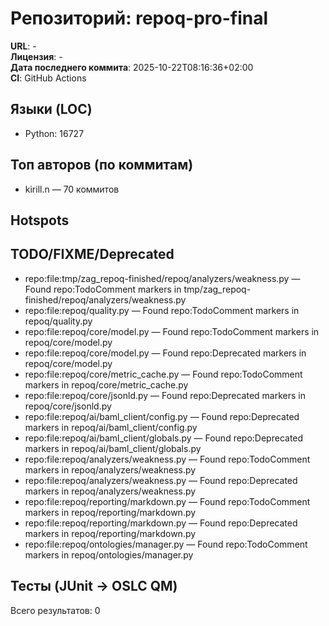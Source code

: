 
# Репозиторий: **repoq-pro-final**

**URL**: -  
**Лицензия**: -  
**Дата последнего коммита**: 2025-10-22T08:16:36+02:00  
**CI**: GitHub Actions

## Языки (LOC)

- Python: 16727

## Топ авторов (по коммитам)

- kirill.n — 70 коммитов

## Hotspots

## TODO/FIXME/Deprecated

- repo:file:tmp/zag_repoq-finished/repoq/analyzers/weakness.py — Found repo:TodoComment markers in tmp/zag_repoq-finished/repoq/analyzers/weakness.py
- repo:file:repoq/quality.py — Found repo:TodoComment markers in repoq/quality.py
- repo:file:repoq/core/model.py — Found repo:TodoComment markers in repoq/core/model.py
- repo:file:repoq/core/model.py — Found repo:Deprecated markers in repoq/core/model.py
- repo:file:repoq/core/metric_cache.py — Found repo:TodoComment markers in repoq/core/metric_cache.py
- repo:file:repoq/core/jsonld.py — Found repo:Deprecated markers in repoq/core/jsonld.py
- repo:file:repoq/ai/baml_client/config.py — Found repo:Deprecated markers in repoq/ai/baml_client/config.py
- repo:file:repoq/ai/baml_client/globals.py — Found repo:Deprecated markers in repoq/ai/baml_client/globals.py
- repo:file:repoq/analyzers/weakness.py — Found repo:TodoComment markers in repoq/analyzers/weakness.py
- repo:file:repoq/analyzers/weakness.py — Found repo:Deprecated markers in repoq/analyzers/weakness.py
- repo:file:repoq/reporting/markdown.py — Found repo:TodoComment markers in repoq/reporting/markdown.py
- repo:file:repoq/reporting/markdown.py — Found repo:Deprecated markers in repoq/reporting/markdown.py
- repo:file:repoq/ontologies/manager.py — Found repo:TodoComment markers in repoq/ontologies/manager.py

## Тесты (JUnit → OSLC QM)

Всего результатов: 0
